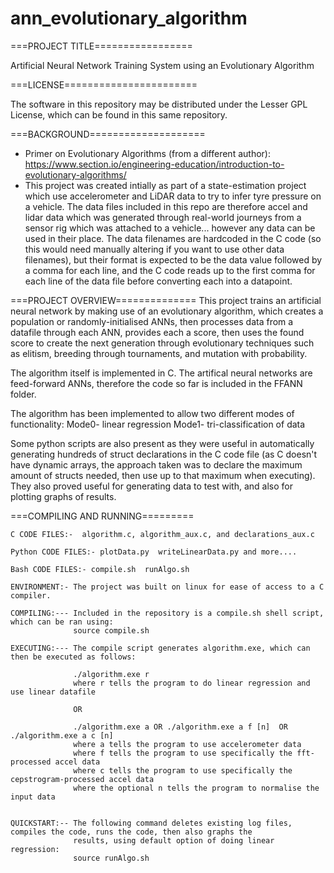 # ann_evolutionary_algorithm

===PROJECT TITLE=================

Artificial Neural Network Training System using an Evolutionary Algorithm


===LICENSE=======================

The software in this repository may be distributed under the Lesser GPL License, which can be found in this 
same repository. 


===BACKGROUND====================
- Primer on Evolutionary Algorithms (from a different author): https://www.section.io/engineering-education/introduction-to-evolutionary-algorithms/ 
- This project was created intially as part of a state-estimation project which use accelerometer and LiDAR data to try to infer tyre pressure on 
  a vehicle. The data files included in this repo are therefore accel and lidar data which was generated through real-world journeys from a sensor
  rig which was attached to a vehicle... however any data can be used in their place.
  The data filenames are hardcoded in the C code (so this would need manually altering if you want to use other data filenames), but their format is
  expected to be the data value followed by a comma for each line, and the C code reads up to the first comma for each line of the data file before
  converting each into a datapoint. 


===PROJECT OVERVIEW==============
This project trains an artificial neural network by making use of an 
evolutionary algorithm, which creates a population or randomly-initialised 
ANNs, then processes data from a datafile through each ANN, provides each 
a score, then uses the found score to create the next generation through 
evolutionary techniques such as elitism, breeding through tournaments, 
and mutation with probability. 

The algorithm itself is implemented in C. The artifical neural networks are feed-forward ANNs, therefore the code 
so far is included in the FFANN folder. 

The algorithm has been implemented to allow two different modes of functionality:
Mode0- linear regression
Mode1- tri-classification of data

Some python scripts are also present as they were useful in automatically generating hundreds of struct 
declarations in the C code file (as C doesn't have dynamic arrays, the approach taken was to declare the
maximum amount of structs needed, then use up to that maximum when executing). They also proved useful
for generating data to test with, and also for plotting graphs of results. 


===COMPILING AND RUNNING=========

    C CODE FILES:-  algorithm.c, algorithm_aux.c, and declarations_aux.c
      
    Python CODE FILES:- plotData.py  writeLinearData.py and more....

    Bash CODE FILES:- compile.sh  runAlgo.sh
            
    ENVIRONMENT:- The project was built on linux for ease of access to a C compiler. 

    COMPILING:--- Included in the repository is a compile.sh shell script, which can be ran using: 
                  source compile.sh

    EXECUTING:--- The compile script generates algorithm.exe, which can then be executed as follows: 
    
                  ./algorithm.exe r 
                  where r tells the program to do linear regression and use linear datafile
                  
                  OR
                  
                  ./algorithm.exe a OR ./algorithm.exe a f [n]  OR ./algorithm.exe a c [n] 
                  where a tells the program to use accelerometer data
                  where f tells the program to use specifically the fft-processed accel data
                  where c tells the program to use specifically the cepstrogram-processed accel data
                  where the optional n tells the program to normalise the input data
                  

    QUICKSTART:-- The following command deletes existing log files, compiles the code, runs the code, then also graphs the 
                  results, using default option of doing linear regression: 
                  source runAlgo.sh
